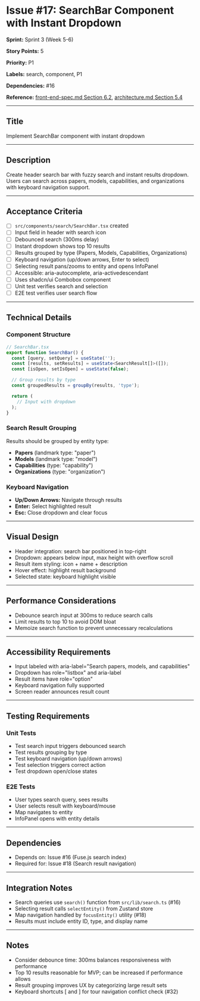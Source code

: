 # Issue #17: SearchBar Component with Instant Dropdown

**Sprint:** Sprint 3 (Week 5-6)

**Story Points:** 5

**Priority:** P1

**Labels:** search, component, P1

**Dependencies:** #16

**Reference:** [front-end-spec.md Section 6.2](../front-end-spec.md), [architecture.md Section 5.4](../architecture.md)

---

## Title

Implement SearchBar component with instant dropdown

---

## Description

Create header search bar with fuzzy search and instant results dropdown. Users can search across papers, models, capabilities, and organizations with keyboard navigation support.

---

## Acceptance Criteria

- [ ] `src/components/search/SearchBar.tsx` created
- [ ] Input field in header with search icon
- [ ] Debounced search (300ms delay)
- [ ] Instant dropdown shows top 10 results
- [ ] Results grouped by type (Papers, Models, Capabilities, Organizations)
- [ ] Keyboard navigation (up/down arrows, Enter to select)
- [ ] Selecting result pans/zooms to entity and opens InfoPanel
- [ ] Accessible: aria-autocomplete, aria-activedescendant
- [ ] Uses shadcn/ui Combobox component
- [ ] Unit test verifies search and selection
- [ ] E2E test verifies user search flow

---

## Technical Details

### Component Structure

```typescript
// SearchBar.tsx
export function SearchBar() {
  const [query, setQuery] = useState('');
  const [results, setResults] = useState<SearchResult[]>([]);
  const [isOpen, setIsOpen] = useState(false);

  // Group results by type
  const groupedResults = groupBy(results, 'type');

  return (
    // Input with dropdown
  );
}
```

### Search Result Grouping

Results should be grouped by entity type:
- **Papers** (landmark type: "paper")
- **Models** (landmark type: "model")
- **Capabilities** (type: "capability")
- **Organizations** (type: "organization")

### Keyboard Navigation

- **Up/Down Arrows:** Navigate through results
- **Enter:** Select highlighted result
- **Esc:** Close dropdown and clear focus

---

## Visual Design

- Header integration: search bar positioned in top-right
- Dropdown: appears below input, max height with overflow scroll
- Result item styling: icon + name + description
- Hover effect: highlight result background
- Selected state: keyboard highlight visible

---

## Performance Considerations

- Debounce search input at 300ms to reduce search calls
- Limit results to top 10 to avoid DOM bloat
- Memoize search function to prevent unnecessary recalculations

---

## Accessibility Requirements

- Input labeled with aria-label="Search papers, models, and capabilities"
- Dropdown has role="listbox" and aria-label
- Result items have role="option"
- Keyboard navigation fully supported
- Screen reader announces result count

---

## Testing Requirements

### Unit Tests

- Test search input triggers debounced search
- Test results grouping by type
- Test keyboard navigation (up/down arrows)
- Test selection triggers correct action
- Test dropdown open/close states

### E2E Tests

- User types search query, sees results
- User selects result with keyboard/mouse
- Map navigates to entity
- InfoPanel opens with entity details

---

## Dependencies

- Depends on: Issue #16 (Fuse.js search index)
- Required for: Issue #18 (Search result navigation)

---

## Integration Notes

- Search queries use `search()` function from `src/lib/search.ts` (#16)
- Selecting result calls `selectEntity()` from Zustand store
- Map navigation handled by `focusEntity()` utility (#18)
- Results must include entity ID, type, and display name

---

## Notes

- Consider debounce time: 300ms balances responsiveness with performance
- Top 10 results reasonable for MVP; can be increased if performance allows
- Result grouping improves UX by categorizing large result sets
- Keyboard shortcuts [ and ] for tour navigation conflict check (#32)
